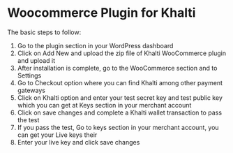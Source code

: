 # Woocommerce Plugin for Khalti

The basic steps to follow:

1. Go to the plugin section in your WordPress dashboard
2. Click on Add New and upload the zip file of Khalti WooCommerce plugin and upload it
3. After installation is complete, go to the WooCommerce section and to Settings
4. Go to Checkout option where you can find Khalti among other payment gateways
5. Click on Khalti option and enter your test secret key and test public key which you can get at Keys section in your merchant account
6. Click on save changes and complete a Khalti wallet transaction to pass the test
7. If you pass the test, Go to keys section in your merchant account, you can get your Live keys their
8. Enter your live key and click save changes
